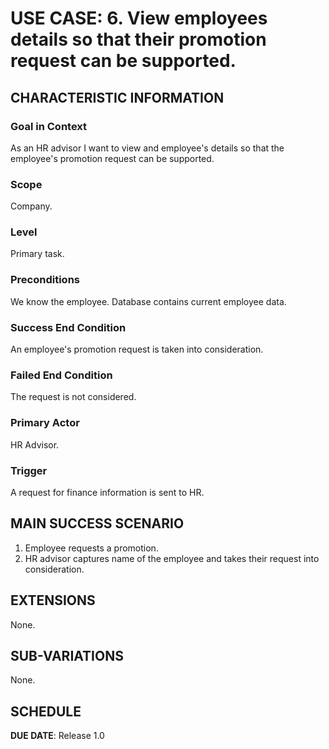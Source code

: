 # USE CASE: 6. View employees details so that their promotion request can be supported.

## CHARACTERISTIC INFORMATION

### Goal in Context

As an HR advisor I want to view and employee's details so that the employee's promotion request can be supported.

### Scope

Company.

### Level

Primary task.

### Preconditions

We know the employee. Database contains current employee data.

### Success End Condition

An employee's promotion request is taken into consideration.

### Failed End Condition

The request is not considered.

### Primary Actor

HR Advisor.

### Trigger

A request for finance information is sent to HR.

## MAIN SUCCESS SCENARIO

1. Employee requests a promotion.
2. HR advisor captures name of the employee and takes their request into consideration.

## EXTENSIONS

None.

## SUB-VARIATIONS

None.

## SCHEDULE

**DUE DATE**: Release 1.0
